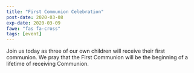 ```yaml
---
title: "First Communion Celebration"
post-date: 2020-03-08
exp-date: 2020-03-09
fawe: "fas fa-cross"
tags: [event]
---
```

Join us today as three of our own children will receive their first communion. We pray that the First Communion will be the beginning of a lifetime of receiving Communion.